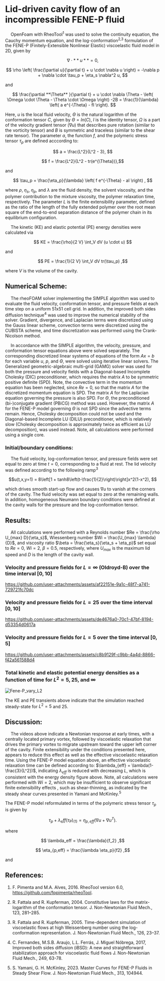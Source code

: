 # **Lid-driven cavity flow of an incompressible FENE-P fluid**

&emsp; OpenFoam with RheoTool<sup>1</sup> was used to solve the continuity equation, the Cauchy momentum equation, and the log-conformation<sup>2,3</sup> formulation 
of the FENE-P (Finitely-Extensible Nonlinear Elastic) viscoelastic fluid model in 2D, given by

$$ \nabla \cdot  **u** = 0, $$

$$ \rho \left( \frac{\partial u}{\partial t} + u \cdot \nabla u \right) = -\nabla p + \nabla \cdot \tau_p + \eta_s \nabla^2 u, $$

and 

$$ \frac{\partial **\Theta** }{\partial t} + u \cdot \nabla \Theta - \left( \Omega \cdot \Theta - \Theta \cdot \Omega \right) -2B 
			= \frac{1}{\lambda} \left( a e^{-\Theta} - fI \right). $$

Here, $u$ is the local fluid velocity, $\Theta$ is the natural logarithm of the conformation tensor $C$, given by $\Theta = ln(C)$, $I$ is the identity tensor,
$\Omega$ is a part of the velocity gradient tensor ($\nabla u$) that describes pure rotation (similar to the vorticity tensor) and $B$ is symmetric and traceless (similar to the shear rate tensor).
The parameter $a$, the function $f$, and the polymeric stress tensor $\tau_p$ are defined acccording to:

$$ a = \frac{L^2}{L^2 - 3}, $$

$$ f = \frac{L^2}{L^2 - tr(e^{\Theta})},$$

and 

$$ \tau_p = \frac{\eta_p}{\lambda} \left( f e^{-\Theta} - aI \right) , $$

where $\rho$, $\eta_s$, $\eta_p$, and $\lambda$ are the fluid density, the solvent viscosity, and the polymer contribution to the mixture viscosity, 
the polymer relaxation time, respectively. The parameter $L$ is the finite extensibility parameter, defined as the ratio of the length of the fully extended polymer over the root mean
square of the end-to-end separation distance of the polymer chain in its equilibrium configuration.

&emsp; The kinetic (KE) and elastic potential (PE) energy densities were calculated via

$$ KE = \frac{\rho}{2 V} \int_V dV (u \cdot u) $$

and 

$$ PE = \frac{1}{2 V} \int_V dV tr(\tau_p) ,$$

where $V$ is the volume of the cavity.

## **Numerical Scheme:**
&emsp; The rheoFOAM solver implementing the SIMPLE algorithm was used to evaluate the fluid velocity, conformation tensor, and pressure fields at each time step on a uniform 51x51 cell grid.
In addition, the improved both sides diffusion technique<sup>4</sup> was used to improve the numerical stability of the solver. Gradient, divergence, and Laplacian terms were discretized using the Gauss linear scheme, 
convection terms were discretized using the CUBISTA scheme, and time discretization was performed using the Crank-Nicolson method. 

&emsp; In accordance with the SIMPLE algorithm, the velocity, pressure, and conformation tensor equations above were solved separately. The corresponding discretized linear systems of equations of the form $Ax = b$ for each variable $u$, $p$, and $\Theta$, were solved using iterative linear solvers.
The Generalized geometric-algebraic multi-grid (GAMG) solver was used for both the pressure and velocity fields with a Diagonal-based Incomplete Cholesky (DIC) preconditioner, 
which requires the matrix $A$ to be symmetric positive definite (SPD). Note, the convective term in the momentum equation has been neglected, since $Re = 0$, so that the matrix $A$ for the discretized momentum equation is SPD. The matrix $A$ for the Laplacian equation governing the pressure is also SPD. For $\Theta$, the preconditioned (bi-)conjugate gradient (PBiCG) method was used. 
However, the matrix $A$ for the FENE-P model governing $\Theta$ is not SPD since the advective terms remain. Hence, Cholesky decomposition could not be used and the Diagonal-based Incomplete LU (DILU) preconditioner, which is relatively slow (Cholesky decomposition is approximately twice as efficient as LU decomposition), was used instead. 
Note, all calculations were performed using a single core.

### **Initial/boundary conditions:**
&emsp; The fluid velocity, log-conformation tensor, and pressure fields were set equal to zero at time $t = 0$, corresponding to a fluid at rest.
The lid velocity was defined according to the following ramp<sup>3</sup>

$$u(t,x,y=1) = 8\left[1 + tanh8\left(t-\frac{1}{2}\right)\right]x^2(1-x^2), $$

which drives smooth start-up flow and causes $\nabla u$ to vanish at the corners of the cavity. The fluid velocity was set equal to zero at the remaining walls. 
In addition, homogeneous Neumann boundary conditions were defined at the cavity walls for the pressure and the log-conformation tensor.

## **Results**:
&emsp; All calculations were performed with a Reynolds number $Re = \frac{\rho U_{max} D}{\eta_s}$, Wiessenberg number $Wi = \frac{U_{max} \lambda}{D}$, 
and viscosity ratio $\beta = \frac{\eta_s}{\eta_s + \eta_p}$ set equal to $Re = 0$, $Wi = 2$, $\beta = 0.5$, respectively, where $U_{max}$ is the maximum lid speed and $D$ is the length of the cavity wall.

### **Velocity and pressure fields for $L = \infty$ (Oldroyd-B) over the time interval $[0, 10]$**

https://github.com/user-attachments/assets/af22151e-9a1c-48f7-a741-729721fc70dc

### **Velocity and pressure fields for $L = 25$ over the time interval $[0, 10]$**

https://github.com/user-attachments/assets/de4676a0-70c1-47bf-8194-d53354d0617a

### **Velocity and pressure fields for $L = 5$ over the time interval $[0, 5]$**

https://github.com/user-attachments/assets/c8b9129f-c9bb-4a4d-8866-f42a561588d4

### **Total kinetic and elastic potential energy densities as a function of time for $L^2 = 5, 25,$ and $\infty$**

![Fene-P_vary_L2](https://github.com/user-attachments/assets/fc54c1de-52ff-4131-95e5-bf193920e8a6)

The KE and PE transients above indicate that the simulation reached steady-state for $L^2 = 5$ and $25$.

## **Discussion**:
&emsp; The videos above indicate a Newtonian response at early times, with a centrally located primary vortex, followed by viscoelastic relaxation that drives the primary vortex to migrate upstream toward the upper left corner of the cavity.
Finite extensibility under the conditions presented here, appears to reduce this effect as well as the effective viscoelastic relaxation time. Using the FENE-P model equation above, an effective viscoelastic relaxation time can be defined according to: $\lambda_{eff} = \lambda(1-\frac{3}{L^2})$, indicating $\lambda_{eff}$ is reduced
with decreasing $L$, which is consistent with the energy density figure above. Note, all calculations were performed with $Wi = 2$, which may be insufficient to observe significant finite extensibility effects , such as shear-thinning, 
as indicated by the steady shear curves presented in Yamani and McKinley.<sup>5</sup>

The FENE-P model reformulated in terms of the polymeric stress tensor $\tau_p$ is given by

$$ \tau_p + \lambda_eff(\tau_P)_(1) 
			= \eta_{p,eff} \left(\nabla u + \nabla u^T \right). $$ 
			
where 

$$ \lambda_eff = \frac{\lambda}{f_2} ,$$

$$ \eta_{p,eff} = \frac{\lambda \eta_p}{f2} ,$$
 
and 
 
 $$ $$
## **References**:

1.	F. Pimenta and M.A. Alves, 2016. RheoTool version 6.0, https://github.com/fppimenta/rheoTool.

2.	R. Fattala and R. Kupferman, 2004. Constitutive laws for the matrix-logarithm of the conformation tensor.
		J. Non-Newtonian Fluid Mech., 123, 281–285.

3.	R. Fattala and R. Kupferman, 2005. Time-dependent simulation of viscoelastic flows at high Weissenberg
		number using the log-conformation representation. J. Non-Newtonian Fluid Mech., 126, 23–37.

4.	C. Fernandes, M.S.B. Araujo, L.L. Ferrás, J. Miguel Nóbrega, 2017, 
		Improved both sides diffusion (iBSD): A new and straightforward stabilization approach for viscoelastic fluid flows
		J. Non-Newtonian Fluid Mech., 249, 63-78.

5.	S. Yamani, G. H. McKinley, 2023. Master Curves for FENE-P Fluids in Steady Shear Flow. J. Non-Newtonian Fluid Mech., 313, 104944.
